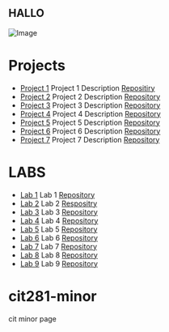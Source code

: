 ## HALLO
<img src = "https://images.unsplash.com/photo-1685988755140-263e9d8b2fb1?ixlib=rb-4.0.3&ixid=M3wxMjA3fDB8MHxwaG90by1wYWdlfHx8fGVufDB8fHx8fA%3D%3D&auto=format&fit=crop&w=1587&q=80" alt="Image" >

# Projects
+ [Project 1](https://madisenmeli.github.io/cit281-p1/) Project 1 Description [Repositiry](https://github.com/madisenmeli/cit281-p1)
+ [Project 2](url) Project 2 Description [Repository](url)
+ [Project 3](url) Project 3 Description [Repository](url)
+ [Project 4](url) Project 4 Description [Repository](url)
+ [Project 5](url) Project 5 Description [Repository](url)
+ [Project 6](url) Project 6 Description [Repository](url)
+ [Project 7](url) Project 7 Description [Repository](url)

# LABS
+ [Lab 1](url) Lab 1 [Repository](url)
+ [Lab 2](url) Lab 2 [Respositry](url)
+ [Lab 3](url) Lab 3 [Repository](url)
+ [Lab 4](url) Lab 4 [Repository](url)
+ [Lab 5](url) Lab 5 [Repository](url)
+ [Lab 6](url) Lab 6 [Repository](url)
+ [Lab 7](url) Lab 7 [Repository](url)
+ [Lab 8](url) Lab 8 [Repository](url)
+ [Lab 9](url) Lab 9 [Repository](url)
# cit281-minor
cit minor page
